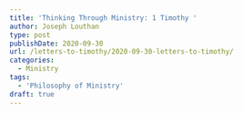 ```yaml
---
title: 'Thinking Through Ministry: 1 Timothy '
author: Joseph Louthan
type: post
publishDate: 2020-09-30
url: /letters-to-timothy/2020-09-30-letters-to-timothy/
categories:
  - Ministry
tags:
  - 'Philosophy of Ministry'
draft: true
---
```

